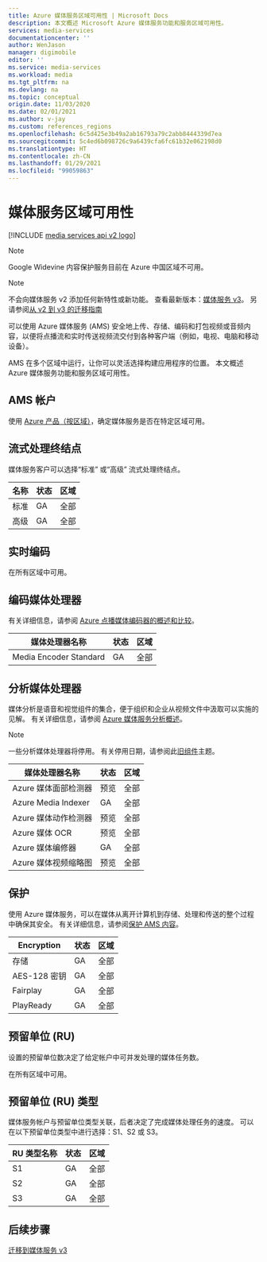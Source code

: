 ```yaml
---
title: Azure 媒体服务区域可用性 | Microsoft Docs
description: 本文概述 Microsoft Azure 媒体服务功能和服务区域可用性。
services: media-services
documentationcenter: ''
author: WenJason
manager: digimobile
editor: ''
ms.service: media-services
ms.workload: media
ms.tgt_pltfrm: na
ms.devlang: na
ms.topic: conceptual
origin.date: 11/03/2020
ms.date: 02/01/2021
ms.author: v-jay
ms.custom: references_regions
ms.openlocfilehash: 6c5d425e3b49a2ab16793a79c2abb8444339d7ea
ms.sourcegitcommit: 5c4ed6b098726c9a6439cfa6fc61b32e062198d0
ms.translationtype: HT
ms.contentlocale: zh-CN
ms.lasthandoff: 01/29/2021
ms.locfileid: "99059863"
---
```

# <a name="media-services-regional-availability"></a>媒体服务区域可用性

[!INCLUDE [media services api v2 logo](./includes/v2-hr.md)]

> [!NOTE]
> Google Widevine 内容保护服务目前在 Azure 中国区域不可用。

> [!NOTE]
> 不会向媒体服务 v2 添加任何新特性或新功能。 查看最新版本：[媒体服务 v3](../latest/media-services-overview.md)。 另请参阅[从 v2 到 v3 的迁移指南](../latest/migrate-v-2-v-3-migration-introduction.md)

可以使用 Azure 媒体服务 (AMS) 安全地上传、存储、编码和打包视频或音频内容，以便将点播流和实时传送视频流交付到各种客户端（例如，电视、电脑和移动设备）。

AMS 在多个区域中运行，让你可以灵活选择构建应用程序的位置。 本文概述 Azure 媒体服务功能和服务区域可用性。

## <a name="ams-accounts"></a>AMS 帐户

使用 [Azure 产品（按区域）](https://azure.microsoft.com/global-infrastructure/services/?regions=china-non-regional,china-east,china-east-2,china-north,china-north-2&products=all)，确定媒体服务是否在特定区域可用。

## <a name="streaming-endpoints"></a>流式处理终结点

媒体服务客户可以选择“标准”  或“高级”  流式处理终结点。

|名称|状态|区域
|---|---|---|
|标准|GA|全部|
|高级|GA|全部|

## <a name="live-encoding"></a>实时编码

在所有区域中可用。

## <a name="encoding-media-processors"></a>编码媒体处理器

有关详细信息，请参阅 [Azure 点播媒体编码器的概述和比较](media-services-encode-asset.md)。

|媒体处理器名称|状态|区域
|---|---|---|
|Media Encoder Standard|GA|全部|

## <a name="analytics-media-processors"></a>分析媒体处理器

媒体分析是语音和视觉组件的集合，便于组织和企业从视频文件中汲取可以实施的见解。 有关详细信息，请参阅 [Azure 媒体服务分析概述](./legacy-components.md)。

> [!NOTE]
> 一些分析媒体处理器将停用。 有关停用日期，请参阅此[旧组件](legacy-components.md)主题。

|媒体处理器名称|状态|区域
|---|---|---|
|Azure 媒体面部检测器|预览|全部|
|Azure Media Indexer|GA|全部|
|Azure 媒体动作检测器|预览|全部|
|Azure 媒体 OCR|预览|全部|
|Azure 媒体编修器|GA|全部|
|Azure 媒体视频缩略图|预览|全部|

## <a name="protection"></a>保护

使用 Azure 媒体服务，可以在媒体从离开计算机到存储、处理和传送的整个过程中确保其安全。 有关详细信息，请参阅[保护 AMS 内容](media-services-content-protection-overview.md)。

|Encryption|状态|区域|
|---|---|---| 
|存储|GA|全部|
|AES-128 密钥|GA|全部|
|Fairplay|GA|全部|
|PlayReady|GA|全部|

## <a name="reserved-units-rus"></a>预留单位 (RU)

设置的预留单位数决定了给定帐户中可并发处理的媒体任务数。

在所有区域中可用。

## <a name="reserved-unit-ru-type"></a>预留单位 (RU) 类型

媒体服务帐户与预留单位类型关联，后者决定了完成媒体处理任务的速度。 可以在以下预留单位类型中进行选择：S1、S2 或 S3。

|RU 类型名称|状态|区域
|---|---|---|
|S1|GA|全部|
|S2|GA|全部|
|S3|GA|全部|

## <a name="next-steps"></a>后续步骤

[迁移到媒体服务 v3](../latest/media-services-overview.md)

